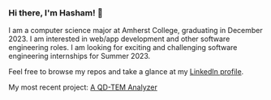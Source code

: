 ### Hi there, I'm Hasham! 👋

I am a computer science major at Amherst College, graduating in December 2023. I am interested in web/app development and other software engineering roles. 
I am looking for exciting and challenging software engineering internships for Summer 2023. 

Feel free to browse my repos and take a glance at my
[LinkedIn profile](https://www.linkedin.com/in/hasham-warrich/).

My most recent project: [A QD-TEM Analyzer](https://github.com/hwarrich/QD-TEM-Analyzer)
<!--
**hwarrich/hwarrich** is a ✨ _special_ ✨ repository because its `README.md` (this file) appears on your GitHub profile.

Here are some ideas to get you started:

- 🔭 I’m currently working on ...
- 🌱 I’m currently learning ...
- 👯 I’m looking to collaborate on ...
- 🤔 I’m looking for help with ...
- 💬 Ask me about ...
- 📫 How to reach me: ...
- 😄 Pronouns: ...
- ⚡ Fun fact: ...
-->
